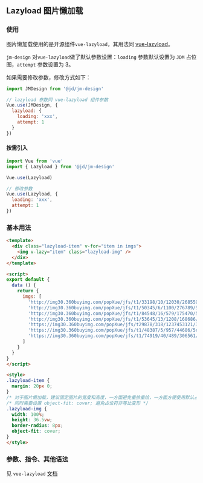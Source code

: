 ## Lazyload 图片懒加载

### 使用

图片懒加载使用的是开源组件`vue-lazyload`，其用法同 [vue-lazyload](https://github.com/hilongjw/vue-lazyload)。

`jm-design` 对`vue-lazyload`做了默认参数设置：`loading` 参数默认设置为 `JDM` 占位图，`attempt` 参数设置为 3。

如果需要修改参数，修改方式如下：

```javascript
import JMDesign from '@jd/jm-design'

// lazyload 参数同 vue-lazyload 组件参数
Vue.use(JMDesign, {
  lazyload: {
    loading: 'xxx',
    attempt: 1
  }
})
```

#### 按需引入

```javascript
import Vue from 'vue'
import { Lazyload } from '@jd/jm-design'

Vue.use(Lazyload)

// 修改参数
Vue.use(Lazyload, {
  loading: 'xxx',
  attempt: 1
})
```

### 基本用法

```html
<template>
  <div class="lazyload-item" v-for="item in imgs">
    <img v-lazy="item" class="lazyload-img" />
  </div>
</template>

<script>
export default {
  data () {
    return {
      imgs: [
        'http://img30.360buyimg.com/popXue/jfs/t1/33198/10/12030/268559/5ce7cc9fE1ce41ce7/8e87f20e4c0921de.jpg',
        'http://img30.360buyimg.com/popXue/jfs/t1/50345/6/1100/276789/5ceddedbE88081452/c7cbf2a916e95c89.jpg',
        'http://img30.360buyimg.com/popXue/jfs/t1/84548/16/579/175470/5cec8a91E5204c180/448fb602fab4f9e1.jpg',
        'http://img30.360buyimg.com/popXue/jfs/t1/53645/13/1208/168686/5cef2e9dEc4f71846/6650554817be5e76.jpg',
        'https://img30.360buyimg.com/popXue/jfs/t29878/318/1237453121/304417/d783a160/5cda606bNfef58100.jpg',
        'https://img30.360buyimg.com/popXue/jfs/t1/48387/5/957/44686/5ceb3fa7Ec141027d/fa71e81772b38d94.jpg',
        'https://img30.360buyimg.com/popXue/jfs/t1/74919/40/489/306561/5ceb8265E8ed3b685/d94ba1707abe2c42.png'
      ]
    }
  }
}
</script>

<style>
.lazyload-item {
  margin: 20px 0;
}
/* 对于图片懒加载，建议固定图片的宽度和高度，一方面避免重排重绘，一方面方便使用默认占位图 */
/* 同时需要设置 object-fit: cover; 避免占位符非等比变形 */
.lazyload-img {
  width: 100%;
  height: 36.5vw;
  border-radius: 8px;
  object-fit: cover;
}
</style>
```

### 参数、指令、其他语法

见 `vue-lazyload` [文档](https://github.com/hilongjw/vue-lazyload)